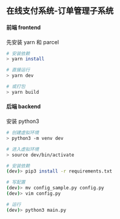 ## 在线支付系统-订单管理子系统



#### 前端 frontend

先安装 yarn 和 parcel

```bash
# 安装依赖
> yarn install
```

```bash
# 直接运行
> yarn dev

# 或打包
> yarn build
```



#### 后端 backend

安装 python3

```bash
# 创建虚拟环境
> python3 -m venv dev
```

```bash
# 进入虚拟环境
> source dev/bin/activate
```

```bash
# 安装依赖
(dev)> pip3 install -r requirements.txt
```

```bash
# 写配置
(dev)> mv config_sample.py config.py
(dev)> vim config.py
```

```bash
# 运行
(dev)> python3 main.py
```

